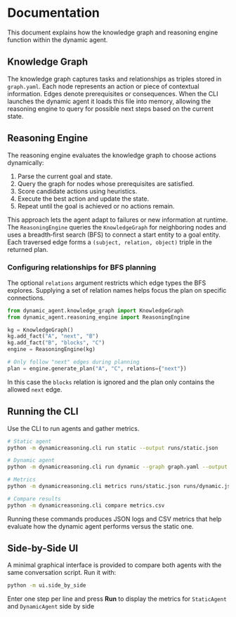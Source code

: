 # Documentation

This document explains how the knowledge graph and reasoning engine function within the dynamic agent.

## Knowledge Graph

The knowledge graph captures tasks and relationships as triples stored in `graph.yaml`. Each node represents an action or piece of contextual information. Edges denote prerequisites or consequences. When the CLI launches the dynamic agent it loads this file into memory, allowing the reasoning engine to query for possible next steps based on the current state.

## Reasoning Engine

The reasoning engine evaluates the knowledge graph to choose actions dynamically:

1. Parse the current goal and state.
2. Query the graph for nodes whose prerequisites are satisfied.
3. Score candidate actions using heuristics.
4. Execute the best action and update the state.
5. Repeat until the goal is achieved or no actions remain.

This approach lets the agent adapt to failures or new information at runtime. The
`ReasoningEngine` queries the `KnowledgeGraph` for neighboring nodes and uses a
breadth‑first search (BFS) to connect a start entity to a goal entity. Each
traversed edge forms a `(subject, relation, object)` triple in the returned plan.

### Configuring relationships for BFS planning

The optional ``relations`` argument restricts which edge types the BFS explores.
Supplying a set of relation names helps focus the plan on specific connections.

```python
from dynamic_agent.knowledge_graph import KnowledgeGraph
from dynamic_agent.reasoning_engine import ReasoningEngine

kg = KnowledgeGraph()
kg.add_fact("A", "next", "B")
kg.add_fact("B", "blocks", "C")
engine = ReasoningEngine(kg)

# Only follow "next" edges during planning
plan = engine.generate_plan("A", "C", relations={"next"})
```

In this case the ``blocks`` relation is ignored and the plan only contains the
allowed ``next`` edge.

## Running the CLI

Use the CLI to run agents and gather metrics.

```bash
# Static agent
python -m dynamicreasoning.cli run static --output runs/static.json

# Dynamic agent
python -m dynamicreasoning.cli run dynamic --graph graph.yaml --output runs/dynamic.json

# Metrics
python -m dynamicreasoning.cli metrics runs/static.json runs/dynamic.json --output metrics.csv

# Compare results
python -m dynamicreasoning.cli compare metrics.csv
```

Running these commands produces JSON logs and CSV metrics that help evaluate how the dynamic agent performs versus the static one.

## Side-by-Side UI

A minimal graphical interface is provided to compare both agents with the same conversation script.
Run it with:

```bash
python -m ui.side_by_side
```

Enter one step per line and press **Run** to display the metrics for `StaticAgent` and `DynamicAgent` side by side